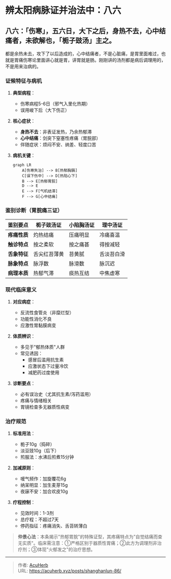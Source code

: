 # 辨太阳病脉证并治法中：八六


## 八六：「伤寒」，五六日，大下之后，身热不去，心中结痛者，未欲解也，「栀子豉汤」主之。

<!--more-->

都是余热未去，攻下了以后造成的，心中结痛者，不是心脏痛，是胃里面难过，也就是胃痛伤寒论里面讲心就是胃，讲胃就是肠。刚刚讲的汤剂都是病后调理用的，不是用来治病的。

### 证候特征与病机

1. **典型病程**：
   - 伤寒病程5-6日（邪气入里化热期）
   - 误用峻下后（大下伤正）

2. **核心症状**：
   - **身热不去**：非表证发热，乃余热郁滞
   - **心中结痛**：剑突下窒塞性疼痛（胃脘部）
   - 伴随症状：烦闷不安、纳差、轻度口苦

3. **病机关键**：
   ```mermaid
   graph LR
       A[伤寒失治] --> B[热郁胸膈]
       C[误下伤中] --> D[热陷心下]
       B --> E[热郁胃脘]
       D --> E
       E --> F[气机结滞]
       F --> G[心中结痛]
   ```

### 鉴别诊断（胃脘痛三证）

| 鉴别要点 | 栀子豉汤证 | 小陷胸汤证 | 理中汤证 |
|----------|------------|------------|----------|
| **疼痛性质** | 灼热结痛 | 压痛明显 | 冷痛喜温 |
| **触诊特点** | 按之柔软 | 按之痛甚 | 得按减轻 |
| **舌象特征** | 舌尖红苔薄黄 | 苔黄腻 | 舌淡苔白滑 |
| **脉象特点** | 脉浮数 | 脉滑数 | 脉沉迟 |
| **病理本质** | 热郁气滞 | 痰热互结 | 中焦虚寒 |

### 现代临床意义

1. **对应病症**：
   - 反流性食管炎（非糜烂型）
   - 功能性消化不良
   - 应激性胃黏膜病变

2. **体质辨识**：
   - 多见于"郁热体质"人群
   - 常见诱因：
     - 感冒后滥用抗生素
     - 应激状态下过量冷饮
     - 减肥药过度使用

3. **诊断要点**：
   - 必有误治史（尤其抗生素/泻药滥用）
   - 疼痛与情绪相关
   - 胃镜检查多无器质性病变

### 治疗规范

1. **标准用法**：
   - 栀子10g（捣碎）
   - 淡豆豉10g（后下）
   - 煎服法：水沸后煎煮15分钟

2. **加减原则**：
   - 嗳气频作：加旋覆花6g
   - 纳呆明显：加生麦芽15g
   - 夜寐不安：加合欢皮10g

3. **疗程控制**：
   - 见效时间：1-3剂
   - 总疗程：不超过7天
   - 停药指征：疼痛消失、舌苔转薄白

> **仲景心法**：本条揭示"热郁胃脘"的特殊证型，其疼痛特点为"自觉结痛而查无实质"。临床需注意：①严格区别于器质性胃痛；②此方为调理剂非治疗剂；③体现"火郁发之"的治疗思想。

---

> 作者: [AcuHerb](https://acuherb.xyz)  
> URL: https://acuherb.xyz/posts/shanghanlun-86/  

